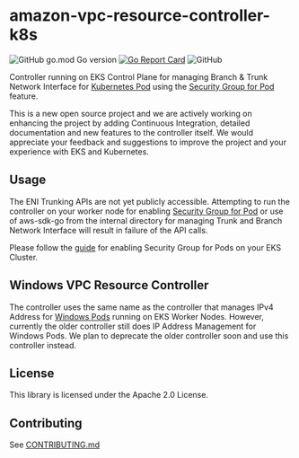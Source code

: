 # amazon-vpc-resource-controller-k8s

![GitHub go.mod Go version](https://img.shields.io/github/go-mod/go-version/aws/amazon-vpc-resource-controller-k8s)
[![Go Report Card](https://goreportcard.com/badge/github.com/aws/amazon-vpc-resource-controller-k8s)](https://goreportcard.com/report/github.com/aws/amazon-vpc-resource-controller-k8s)
![GitHub](https://img.shields.io/github/license/aws/amazon-vpc-resource-controller-k8s?style=flat)

Controller running on EKS Control Plane for managing Branch & Trunk Network Interface for [Kubernetes Pod](https://kubernetes.io/docs/concepts/workloads/pods/) using the [Security Group for Pod](https://docs.aws.amazon.com/eks/latest/userguide/security-groups-for-pods.html) feature.

This is a new open source project and we are actively working on enhancing the project by adding Continuous Integration, detailed documentation and new features to the controller itself. We would appreciate your feedback and suggestions to improve the project and your experience with EKS and Kubernetes. 

## Usage

The ENI Trunking APIs are not yet publicly accessible. Attempting to run the controller on your worker node for enabling [Security Group for Pod](https://docs.aws.amazon.com/eks/latest/userguide/security-groups-for-pods.html) or use of aws-sdk-go from the internal directory for managing Trunk and Branch Network Interface will result in failure of the API calls. 

Please follow the [guide](https://docs.aws.amazon.com/eks/latest/userguide/security-groups-for-pods.html) for enabling Security Group for Pods on your EKS Cluster. 

## Windows VPC Resource Controller

The controller uses the same name as the controller that manages IPv4 Address for [Windows Pods](https://docs.aws.amazon.com/eks/latest/userguide/windows-support.html) running on EKS Worker Nodes. However, currently the older controller still does IP Address Management for Windows Pods. We plan to deprecate the older controller soon and use this controller instead.

## License

This library is licensed under the Apache 2.0 License. 

## Contributing

See [CONTRIBUTING.md](./CONTRIBUTING.md)
